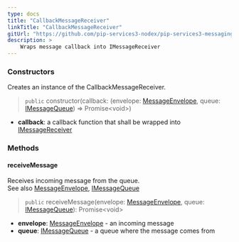 ```yaml
---
type: docs
title: "CallbackMessageReceiver"
linkTitle: "CallbackMessageReceiver"
gitUrl: "https://github.com/pip-services3-nodex/pip-services3-messaging-nodex"
description: >
    Wraps message callback into IMessageReceiver
---
```


### Constructors
Creates an instance of the CallbackMessageReceiver.

> `public` constructor(callback: (envelope: [MessageEnvelope](../message_envelope), queue: [IMessageQueue](../imessage_queue)) => Promise\<void\>) 

- **callback**: a callback function that shall be wrapped into [IMessageReceiver](../imessage_receiver)

### Methods

#### receiveMessage
Receives incoming message from the queue.  
See also [MessageEnvelope](../message_envelope), [IMessageQueue](../imessage_queue)

> `public` receiveMessage(envelope: [MessageEnvelope](../message_envelope), queue: [IMessageQueue](../imessage_queue)): Promise\<void\>

- **envelope**: [MessageEnvelope](../message_envelope) - an incoming message
- **queue**: [IMessageQueue](../imessage_queue) - a queue where the message comes from